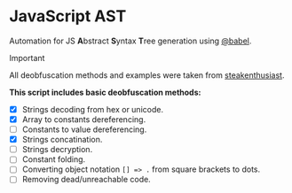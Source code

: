 # JavaScript AST

Automation for JS **A**bstract **S**yntax **T**ree generation using [@babel](https://github.com/babel/babel).

> [!IMPORTANT]  
> All deobfuscation methods and examples were taken from [steakenthusiast](https://steakenthusiast.github.io/). 

**This script includes basic deobfuscation methods:**

<!-- TODO -->

 - [x] Strings decoding from hex or unicode.
 - [x] Array to constants dereferencing.
 - [ ] Constants to value dereferencing.
 - [x] Strings concatination.
 - [ ] Strings decryption.
 - [ ] Constant folding.
 - [ ] Converting object notation `[] => .` from square brackets to dots.
 - [ ] Removing dead/unreachable code.
